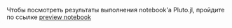 Чтобы посмотреть результаты выполнения notebook'а Pluto.jl, пройдите по ссылке
[preview notebook
](http://htmlpreview.github.io/?https://github.com/flisoch/IR-homework/blob/master/task4_tf_idf/Task4.jl.html)
